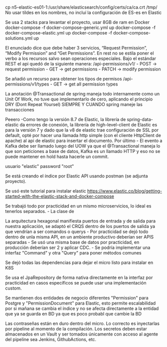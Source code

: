 

cp n5-elastic-es01-1:/usr/share/elasticsearch/config/certs/ca/ca.crt /tmp/
No usar tildes en los nombres, no incluí la configuración de ES-es en Elastic

Se usa 2 stacks para levantar el proyecto, usar 8GB de ram en Docker
    docker-compose -f docker-compose-generic.yml up
    docker-compose -f docker-compose-elastic.yml up
    docker-compose -f docker-compose-solutions.yml up

El enunciado dice que debe haber 3 servicios, “Request Permission”, “Modify Permission” and “Get Permissions”.
En rest no se estila poner el verbo a los recursos salvo sean operaciones especiales. Bajo el estándar REST
el api quedó de la siguiente manera:
    /api-permissions/v1/
    - POST  -> request permission
    - GET   -> get permissions
    - PATCH -> modify permission

Se añadió un recurso para obtener los tipos de permisos
    /api-permissions/v1/types
    - GET   -> get all permission types

La anotación @Transactional de spring maneja todo internamente como un Unit Of Work,
no tuve que implementarlo de cero, aplicando el principio DRY (Dont Repeat Yoursel) 
SIEMPRE Y CUANDO spring maneje las transacciones

Peeero
    -Como tengo la versión 8.7 de Elastic, la librería de spring-data-elastic da errores de conexión, la librería
    de high-level-client de Elastic es para la versión 7 y dado que la v8 de elastic trae configuración de SSL por
    default, opté por hacer una llamada http simple (con el cliente HttpClient de apache) 
    al api de elastic para insertar el documento.
Por último
    - El evento a Kafka debe ser llamado luego del UOW ya que el @Transactional maneja
    lo que son peticiones a base de datos, Kafka es un llamado HTTP y eso no se puede
    mantener en hold hasta hacerle un commit. 
        
usuario "elastic" password "root"

Se está creando el índice por Elastic API usando postman (se adjunta proyecto).

Se usó este tutorial para instalar elastic 
https://www.elastic.co/blog/getting-started-with-the-elastic-stack-and-docker-compose

Se trabajó todo por practicidad en un mismo microservicios, lo ideal es tenerlos separados.
    - La clase de 

La arquitectura hexagonal manifiesta puertos de entrada y de salida para nuestra aplicación, 
se adaptó el CRQS dentro de los puertos de salida ya que vendrían a ser comandos o querys
    - Por practicidad se dejó todo dentro de unla misma API, en un ambiente productivo deberían ser APIS separadas
    - Se usó una misma base de datos por practicidad, en producción deberían ser 2 y aplicar CDC.
    - Se podría implementar una interfaz "Command" y otra "Query" para poner métodos comunes

Se dejó todas las dependencias para dejar el micro listo para instalar en K8S

Se usa el JpaRepository de forma nativa directamente en la interfaz por practicidad
en casos específicos se puede usar una implementación custom.

Se mantienen dos entidades de negocio diferentes "Permission" para Postgre y 
"PermissionDocument" para Elastic, esto permite escalabilidad por si mañana se cambia el índice
y no se afecta directamente a la entidad que ya se guarda en BD ya que es poco probabl que cambie la BD

Las contraseñas están en duro dentro del micro. Lo correcto es inyectarlas por pipeline al momento
de la compilación. Los secretos deben estar almacenados en un Vault y ser tomados únicamente con acceso
al agente del pipeline sea Jenkins, GithubActions, etc.

